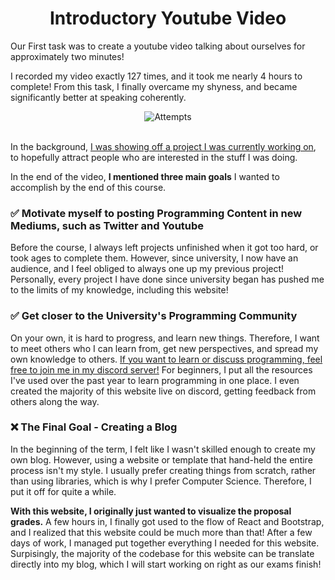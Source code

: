<center>
<h1 id="first-task">Introductory Youtube Video</h1>
</center>


Our First task was to create a youtube video talking about ourselves for approximately two minutes!

I recorded my video exactly 127 times, and it took me nearly 4 hours to complete! From this task, I finally overcame my shyness, and became significantly better at speaking coherently. 

<center>
<img style="max-height: 500px;" src="https://i.imgur.com/ZKCWIxf.jpg" alt="Attempts">
</center>

<br>

In the background, [I was showing off a project I was currently working on](https://twitter.com/Ryan_Samman_/status/1322913059539734529), to hopefully attract people who are interested in the stuff I was doing.

In the end of the video, **I mentioned three main goals** I wanted to accomplish by the end of this course.

### ✅ Motivate myself to posting Programming Content in new Mediums, such as Twitter and Youtube

Before the course, I always left projects unfinished when it got too hard, or took ages to complete them. However, since university, I now have an audience, and I feel obliged to always one up my previous project! Personally, every project I have done since university began has pushed me to the limits of my knowledge, including this website!

### ✅ Get closer to the University's Programming Community

On your own, it is hard to progress, and learn new things. Therefore, I want to meet others who I can learn from, get new perspectives, and spread my own knowledge to others. [If you want to learn or discuss programming, feel free to join me in my discord server!](https://discord.gg/vzMXPV6Xt3) For beginners, I put all the resources I've used over the past year to learn programming in one place. I even created the majority of this website live on discord, getting feedback from others along the way.

### ❌ The Final Goal - Creating a Blog 

In the beginning of the term, I felt like I wasn't skilled enough to create my own blog. However, using a website or template that hand-held the entire process isn't my style. I usually prefer creating things from scratch, rather than using libraries, which is why I prefer Computer Science. Therefore, I put it off for quite a while. 

**With this website, I originally just wanted to visualize the proposal grades.** A few hours in, I finally got used to the flow of React and Bootstrap, and I realized that this website could be much more than that! After a few days of work, I managed put together everything I needed for this website. Surpisingly, the majority of the codebase for this website can be translate directly into my blog, which I will start working on right as our exams finish!
